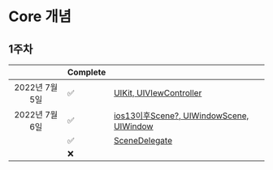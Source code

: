 

# Core 개념

## 1주차

|               | Complete |                                                              |
| :-----------: | :------- | ------------------------------------------------------------ |
| 2022년 7월5일 | ✅        | [UIKit, UIVIewController](https://github.com/haha1haka/TIL/blob/main/2022%EB%85%847%EC%9B%94/5%EC%9D%BC.md) |
| 2022년 7월6일 | ✅        | [ios13이후Scene?, UIWindowScene, UIWindow](https://github.com/haha1haka/TIL/blob/main/2022%EB%85%847%EC%9B%94/6%EC%9D%BC.md) |
|               | ✅        | [SceneDelegate](https://github.com/haha1haka/TIL/blob/main/2022%EB%85%847%EC%9B%94/6%EC%9D%BC.md) |
|               | ❌        |                                                              |

